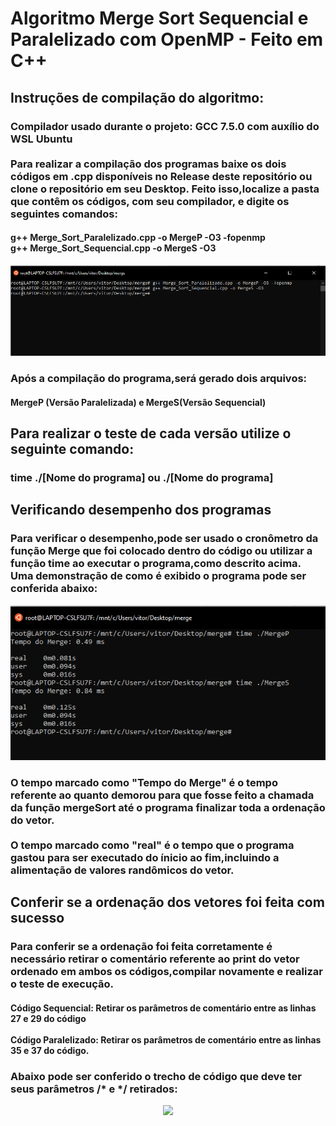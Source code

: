 # Algoritmo Merge Sort Sequencial e Paralelizado com OpenMP - Feito em C++
## Instruções de compilação do algoritmo:
### Compilador usado durante o projeto: GCC 7.5.0 com auxílio do WSL Ubuntu<br/><br/> Para realizar a compilação dos programas baixe os dois códigos em .cpp disponíveis no Release deste repositório ou clone o repositório em seu Desktop. Feito isso,localize a pasta que contêm os códigos, com seu compilador, e digite os seguintes comandos:
#### g++ Merge_Sort_Paralelizado.cpp -o MergeP -O3 -fopenmp<br/>g++ Merge_Sort_Sequencial.cpp -o MergeS -O3<br/>
<p align="center">
  <img src="Imagens/Compilação.PNG">
</p>

### Após a compilação do programa,será gerado dois arquivos: 
#### MergeP (Versão Paralelizada) e MergeS(Versão Sequencial)<br/> 
## Para realizar o teste de cada versão utilize o seguinte comando:
### time ./[Nome do programa] ou ./[Nome do programa] 

## Verificando desempenho dos programas
### Para verificar o desempenho,pode ser usado o cronômetro da função Merge que foi colocado dentro do código ou utilizar a função time ao executar o programa,como descrito acima. Uma demonstração de como é exibido o programa pode ser conferida abaixo:
 <p align="center">
  <img src="Imagens/Exemplo_de_Resultado.PNG">
</p>

### O tempo marcado como "Tempo do Merge" é o tempo referente ao quanto demorou para que fosse feito a chamada da função mergeSort até o programa finalizar toda a ordenação do vetor.<br/><br/> O tempo marcado como "real" é o tempo que o programa gastou para ser executado do ínicio ao fim,incluindo a alimentação de valores randômicos do vetor. 

## Conferir se a ordenação dos vetores foi feita com sucesso
### Para conferir se a ordenação foi feita corretamente é necessário retirar o comentário referente ao print do vetor ordenado em ambos os códigos,compilar novamente e realizar o teste de execução. 
#### Código Sequencial: Retirar os parâmetros de comentário entre as linhas 27 e 29 do código <br/><br/> Código Paralelizado: Retirar os parâmetros de comentário entre as linhas 35 e 37 do código. 
### Abaixo pode ser conferido o trecho de código que deve ter seus parâmetros /* e */ retirados:
<p align="center">
  <img src="Imagens/Comentário_Print_Vetor_Ordenado.PNG">
</p>


